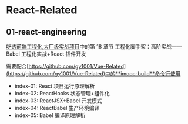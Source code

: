 # React-Related

## 01-react-engineering

[吃透前端工程化,大厂级实战项目](https://coding.imooc.com/class/chapter/548.html#Anchor)中的第 18 章节
工程化脚手架：高阶实战——Babel 工程化实战+React 插件开发

需要配合[https://github.com/gy1001/Vue-Related](https://github.com/gy1001/Vue-Related)中的**imooc-build**命令行使用

- index-01: React 项目运行原理解析
- index-02: ReactHooks 状态管理+组件化
- index-03: ReactJSX+Babel 开发模式
- index-04: ReactBabel 生产环境编译
- index-05: Babel 编译原理解析
